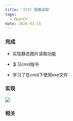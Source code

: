 ```yaml
---
title: '[CV] 图像读取'
tags:
  - OpenCV
date: 2020-01-15
---
```


### 完成

- 实现静态图片读取功能

- 复习cmd指令

- 学习了在cmd下使用exe文件



### 实现

![](https://dynais-imh-hub.oss-cn-hangzhou.aliyuncs.com/img/20200725010411.png)



### 相关

[1]: cmd常用命令.md

<!-- more -->